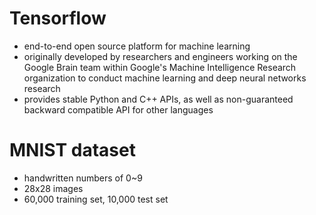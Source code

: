 # Tensorflow

+ end-to-end open source platform for machine learning
+ originally developed by researchers and engineers working on the Google Brain team within Google's Machine Intelligence Research organization to conduct machine learning and deep neural networks research
+ provides stable Python and C++ APIs, as well as non-guaranteed backward compatible API for other languages

# MNIST dataset

+ handwritten numbers of 0~9
+ 28x28 images
+ 60,000 training set, 10,000 test set